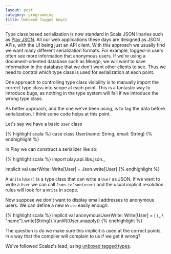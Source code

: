 ```yaml
---
layout: post
category: programming
title: Unboxed Tagged Angst
---
```


Type class based serialization is now standard in Scala JSON libaries such as [Play JSON](http://www.playframework.com/documentation/2.2.x/ScalaJsonCombinators). All our web applications these days are designed as JSON APIs, with the UI being just an API client. With this approach we usually find we want many different serialization formats. For example, logged-in users often see more information that anonymous users. If we're using a document-oriented database such as Mongo, we will want to save information in the database that we don't want other clients to see. Thus we need to control which type class is used for serialization at each point.

One approach to controlling type class visibility is to manually import the correct type class into scope at each point. This is a fantastic way to introduce bugs, as nothing in the type system will fail if we introduce the wrong type class.

As better approach, and the one we've been using, is to tag the data before serialization. I think some code helps at this point.

Let's say we have a basic `User` class

{% highlight scala %}
case class User(name: String, email: String)
{% endhighlight %}

In Play we can construct a serializer like so:

{% highlight scala %}
import play.api.libs.json._

implicit val userWrite: Write[User] = Json.write[User]
{% endhighlight %}

A `Write[User]` is a type class that can write a `User` as JSON. If we want to write a `User` we can call `Json.toJson(user)` and the usual implicit resolution rules will look for a `Write` in scope.

Now suppose we don't want to display email addresses to anonymous users. We can define a new `Write` easily enough.

{% highlight scala %}
implicit val anonymousUserWrite: Write[User] = (
    (_ \ "name").write[String])
)(unlift(User.unapply))
{% endhighlight %}

The question is do we make sure this implicit is used at the correct points, in a way that the compiler will complain to us if we get it wrong?

We've followed Scalaz's lead, using [unboxed tagged types](http://etorreborre.blogspot.co.uk/2011/11/practical-uses-for-unboxed-tagged-types.html).
